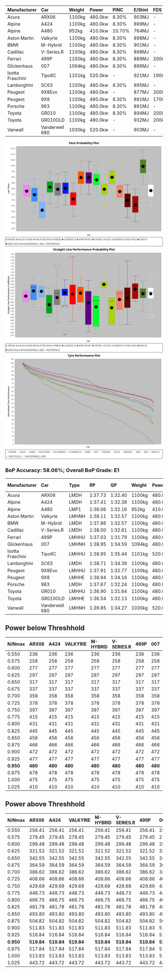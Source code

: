 | Manufacturer     | Car            | Weight | Power   | PINC    | E/Stint | FDS     |
|:-|:-|:-|:-|:-|:-|:-|
| Acura            | ARX06          | 1100kg | 480.0kw | 8.30%   | 903MJ   |    -    |
| Alpine           | A424           | 1100kg | 480.0kw | 8.30%   | 899MJ   |    -    |
| Alpine           | A480           | 952kg  | 410.0kw | 10.70%  | 764MJ   |    -    |
| Aston Martin     | Valkyrie       | 1100kg | 480.0kw | 8.30%   | 898MJ   |    -    |
| BMW              | M-Hybrid       | 1100kg | 480.0kw | 8.30%   | 901MJ   |    -    |
| Cadillac         | V-Series.R     | 1100kg | 480.0kw | 8.30%   | 898MJ   |    -    |
| Ferrari          | 499P           | 1100kg | 480.0kw | 8.30%   | 889MJ   | 200kph  |
| Glickenhaus      | 007            | 1094kg | 480.0kw | 8.30%   | 896MJ   |    -    |
| Isotta Fraschini | Tipo6C         | 1101kg | 520.0kw |    -    | 921MJ   | 190kph  |
| Lamborghini      | SC63           | 1100kg | 480.0kw | 8.30%   | 895MJ   |    -    |
| Peugeot          | 9X8Evo         | 1100kg | 480.0kw |    -    | 877MJ   | 200kph  |
| Peugeot          | 9X8            | 1100kg | 480.0kw | 8.30%   | 891MJ   | 170kph  |
| Porsche          | 963            | 1100kg | 480.0kw | 8.30%   | 891MJ   |    -    |
| Toyota           | GR010          | 1100kg | 480.0kw | 8.30%   | 894MJ   | 200kph  |
| Toyota           | GR010OLD       | 1100kg | 480.0kw |    -    | 932MJ   | 200kph  |
| Vanwall          | Vanderwell 680 | 1030kg | 520.0kw |    -    | 903MJ   |    -    |

![PACECHART](./IMG/AUTO.png)
![STRAIGHTLINEPERFORMANCECHART](./IMG/AUTO_sp.png)
![TYREPERFORMANCECHART](./IMG/AUTO_tw.png)

### BoP Accuracy: 58.06%; Overall BoP Grade: E1
| Manufacturer     | Car            | Type  | RP      | QP      | Weight | Power¹  | Threshhold | PINC    | Power²   | E/Stint | AVG Vmax  | FDS     | RDLC | L/Stint | BOP-Grade | Model Accuracy | Model Points | Match% | SimDiff |
|:-|:-|:-|:-|:-|:-|:-|:-|:-|:-|:-|:-|:-|:-|:-|:-|:-|:-|:-|:-|
| Acura            | ARX06          | LMDH  | 1:37.73 | 1:32.40 | 1100kg | 480.0kw | 250.0kph   | 8.30%   | 519.80kw |  903MJ  | 304.04kph |    -    | 0.97 | 29      | -B2       | 100.00%        | 996          | 80.12% | +0.28   |
| Alpine           | A424           | LMDH  | 1:37.41 | 1:32.38 | 1100kg | 480.0kw | 250.0kph   | 8.30%   | 519.80kw |  899MJ  | 308.31kph |    -    | 0.97 | 29      | -C2       | 97.47%         | 1810         | 74.87% | #       |
| Alpine           | A480           | LMP1  | 1:36.06 | 1:32.16 |  952kg | 410.0kw | 250.0kph   | 10.70%  | 453.90kw |  764MJ  | 308.69kph |    -    | 0.98 | 27      | -Ω1       | 92.36%         | 1643         | 0.60%  | #       |
| Aston Martin     | Valkyrie       | LMHNH | 1:38.11 | 1:32.57 | 1100kg | 480.0kw | 250.0kph   | 8.30%   | 519.80kw |  898MJ  | 299.36kph |    -    | 0.98 | 29      | +C1       | 100.00%        | 466          | 78.71% | #       |
| BMW              | M-Hybrid       | LMDH  | 1:37.86 | 1:32.57 | 1100kg | 480.0kw | 250.0kph   | 8.30%   | 519.80kw |  901MJ  | 304.00kph |    -    | 0.97 | 29      | ~A1       | 100.00%        | 3339         | 98.37% | #       |
| Cadillac         | V-Series.R     | LMDH  | 1:38.00 | 1:32.61 | 1100kg | 480.0kw | 250.0kph   | 8.30%   | 519.80kw |  898MJ  | 304.61kph |    -    | 0.97 | 29      | +A2       | 99.00%         | 6039         | 91.80% | #       |
| Ferrari          | 499P           | LMHHU | 1:37.03 | 1:31.79 | 1100kg | 480.0kw | 250.0kph   | 8.30%   | 519.80kw |  889MJ  | 305.34kph | 200kph  | 1.00 | 29      | -E2       | 99.56%         | 7418         | 53.64% | #       |
| Glickenhaus      | 007            | LMHNH | 1:38.95 | 1:34.59 | 1094kg | 480.0kw | 250.0kph   | 8.30%   | 519.80kw |  896MJ  | 305.97kph |    -    | 0.91 | 29      | +Ω1       | 93.90%         | 2170         | 42.61% | #       |
| Isotta Fraschini | Tipo6C         | LMHHU | 1:38.95 | 1:35.44 | 1101kg | 520.0kw | 250.0kph   |    -    | 520.00kw |  921MJ  | 301.51kph | 190kph  | 1.02 | 29      | +Ω1       | 97.73%         | 129          | 21.83% | #       |
| Lamborghini      | SC63           | LMDH  | 1:38.71 | 1:34.39 | 1100kg | 480.0kw | 250.0kph   | 8.30%   | 519.80kw |  895MJ  | 298.05kph |    -    | 1.00 | 29      | +D2       | 100.00%        | 784          | 60.28% | #       |
| Peugeot          | 9X8Evo         | LMHHU | 1:37.91 | 1:32.77 | 1100kg | 480.0kw | 250.0kph   |    -    | 480.00kw |  877MJ  | 308.01kph | 200kph  | 0.96 | 29      | ~A1       | 100.00%        | 1889         | 98.28% | #       |
| Peugeot          | 9X8            | LMHHE | 1:38.94 | 1:34.16 | 1100kg | 480.0kw | 250.0kph   | 8.30%   | 519.80kw |  891MJ  | 297.58kph | 170kph  | 0.98 | 29      | +D2       | 99.16%         | 4816         | 63.17% | #       |
| Porsche          | 963            | LMDH  | 1:37.67 | 1:32.24 | 1100kg | 480.0kw | 250.0kph   | 8.30%   | 519.80kw |  891MJ  | 302.25kph |    -    | 0.98 | 29      | -B2       | 100.00%        | 14574        | 84.60% | #       |
| Toyota           | GR010          | LMHHU | 1:36.90 | 1:31.64 | 1100kg | 480.0kw | 250.0kph   | 8.30%   | 519.80kw |  894MJ  | 303.19kph | 200kph  | 1.01 | 29      | -Ω1       | 97.78%         | 5323         | 46.90% | #       |
| Toyota           | GR010OLD       | LMHHE | 1:36.54 | 1:32.13 | 1100kg | 480.0kw | 250.0kph   |    -    | 480.00kw |  932MJ  | 304.67kph | 200kph  | 0.99 | 29      | -Ω1       | 94.52%         | 690          | 26.87% | #       |
| Vanwall          | Vanderwell 680 | LMHNH | 1:39.85 | 1:34.27 | 1030kg | 520.0kw | 0.0kph     |    -    | 520.00kw |  903MJ  | 310.23kph |    -    | 1.02 | 30      | +Ω1       | 95.37%         | 639          | 6.28%  | #       |

## Power below Threshhold
| N/Nmax    | ARX06   | A424    | VALKYRIE | M-HYBRID | V-SERIES.R | 499P    | 007     | TIPO6C  | SC63    | 9X8EVO  | 9X8     | 963     | GR010   | GR010OLD | VANDERWELL 680 | ​     | RPM      | A480       |
|:-|:-|:-|:-|:-|:-|:-|:-|:-|:-|:-|:-|:-|:-|:-|:-|:-|:-|:-|
|  0.550    |  236    |  236    |  236     |  236     |  236       |  236    |  236    |  256    |  236    |  236    |  236    |  236    |  236    |  236     |  256           |  ​    |   --     |  0.00      |
|  0.575    |  258    |  258    |  258     |  258     |  258       |  258    |  258    |  279    |  258    |  258    |  258    |  258    |  258    |  258     |  279           |  ​    |   --     |  0.00      |
|  0.600    |  277    |  277    |  277     |  277     |  277       |  277    |  277    |  300    |  277    |  277    |  277    |  277    |  277    |  277     |  300           |  ​    |   --     |  0.00      |
|  0.625    |  297    |  297    |  297     |  297     |  297       |  297    |  297    |  322    |  297    |  297    |  297    |  297    |  297    |  297     |  322           |  ​    |   --     |  0.00      |
|  0.650    |  317    |  317    |  317     |  317     |  317       |  317    |  317    |  343    |  317    |  317    |  317    |  317    |  317    |  317     |  343           |  ​    |   --     |  0.00      |
|  0.675    |  337    |  337    |  337     |  337     |  337       |  337    |  337    |  365    |  337    |  337    |  337    |  337    |  337    |  337     |  365           |  ​    |   --     |  0.00      |
|  0.700    |  358    |  358    |  358     |  358     |  358       |  358    |  358    |  387    |  358    |  358    |  358    |  358    |  358    |  358     |  387           |  ​    |   --     |  0.00      |
|  0.725    |  378    |  378    |  378     |  378     |  378       |  378    |  378    |  409    |  378    |  378    |  378    |  378    |  378    |  378     |  409           |  ​    |   --     |  0.00      |
|  0.750    |  397    |  397    |  397     |  397     |  397       |  397    |  397    |  430    |  397    |  397    |  397    |  397    |  397    |  397     |  430           |  ​    |   --     |  0.00      |
|  0.775    |  415    |  415    |  415     |  415     |  415       |  415    |  415    |  449    |  415    |  415    |  415    |  415    |  415    |  415     |  449           |  ​    |  5000    |  252.13    |
|  0.800    |  431    |  431    |  431     |  431     |  431       |  431    |  431    |  467    |  431    |  431    |  431    |  431    |  431    |  431     |  467           |  ​    |  5500    |  298.16    |
|  0.825    |  445    |  445    |  445     |  445     |  445       |  445    |  445    |  482    |  445    |  445    |  445    |  445    |  445    |  445     |  482           |  ​    |  6000    |  332.18    |
|  0.850    |  456    |  456    |  456     |  456     |  456       |  456    |  456    |  494    |  456    |  456    |  456    |  456    |  456    |  456     |  494           |  ​    |  6500    |  376.20    |
|  0.875    |  466    |  466    |  466     |  466     |  466       |  466    |  466    |  505    |  466    |  466    |  466    |  466    |  466    |  466     |  505           |  ​    |  7000    |  419.22    |
|  0.900    |  472    |  472    |  472     |  472     |  472       |  472    |  472    |  512    |  472    |  472    |  472    |  472    |  472    |  472     |  512           |  ​    |  7500    |  430.23    |
|  0.925    |  477    |  477    |  477     |  477     |  477       |  477    |  477    |  517    |  477    |  477    |  477    |  477    |  477    |  477     |  517           |  ​    |  8000    |  426.23    |
| **0.950** | **480** | **480** | **480**  | **480**  | **480**    | **480** | **480** | **520** | **480** | **480** | **480** | **480** | **480** | **480**  | **520**        | **​** | **8500** | **429.23** |
|  0.975    |  478    |  478    |  478     |  478     |  478       |  478    |  478    |  518    |  478    |  478    |  478    |  478    |  478    |  478     |  518           |  ​    |  9000    |  215.11    |
|  1.000    |  475    |  475    |  475     |  475     |  475       |  475    |  475    |  514    |  475    |  475    |  475    |  475    |  475    |  475     |  514           |  ​    |   --     |  0.00      |
|  1.025    |  410    |  410    |  410     |  410     |  410       |  410    |  410    |  444    |  410    |  410    |  410    |  410    |  410    |  410     |  444           |  ​    |   --     |  0.00      |

## Power above Threshhold
| N/Nmax    | ARX06      | A424       | VALKYRIE   | M-HYBRID   | V-SERIES.R | 499P       | 007        | TIPO6C  | SC63       | 9X8EVO  | 9X8        | 963        | GR010      | GR010OLD | VANDERWELL 680 | ​     | RPM      | A480       |
|:-|:-|:-|:-|:-|:-|:-|:-|:-|:-|:-|:-|:-|:-|:-|:-|:-|:-|:-|
|  0.550    |  256.41    |  256.41    |  256.41    |  256.41    |  256.41    |  256.41    |  256.41    |  256    |  256.41    |  236    |  256.41    |  256.41    |  256.41    |  236     |  256           |  ​    |   --     |  0.00      |
|  0.575    |  279.45    |  279.45    |  279.45    |  279.45    |  279.45    |  279.45    |  279.45    |  279    |  279.45    |  258    |  279.45    |  279.45    |  279.45    |  258     |  279           |  ​    |   --     |  0.00      |
|  0.600    |  299.48    |  299.48    |  299.48    |  299.48    |  299.48    |  299.48    |  299.48    |  300    |  299.48    |  277    |  299.48    |  299.48    |  299.48    |  277     |  300           |  ​    |   --     |  0.00      |
|  0.625    |  321.52    |  321.52    |  321.52    |  321.52    |  321.52    |  321.52    |  321.52    |  322    |  321.52    |  297    |  321.52    |  321.52    |  321.52    |  297     |  322           |  ​    |   --     |  0.00      |
|  0.650    |  342.55    |  342.55    |  342.55    |  342.55    |  342.55    |  342.55    |  342.55    |  343    |  342.55    |  317    |  342.55    |  342.55    |  342.55    |  317     |  343           |  ​    |   --     |  0.00      |
|  0.675    |  364.59    |  364.59    |  364.59    |  364.59    |  364.59    |  364.59    |  364.59    |  365    |  364.59    |  337    |  364.59    |  364.59    |  364.59    |  337     |  365           |  ​    |   --     |  0.00      |
|  0.700    |  386.62    |  386.62    |  386.62    |  386.62    |  386.62    |  386.62    |  386.62    |  387    |  386.62    |  358    |  386.62    |  386.62    |  386.62    |  358     |  387           |  ​    |   --     |  0.00      |
|  0.725    |  408.66    |  408.66    |  408.66    |  408.66    |  408.66    |  408.66    |  408.66    |  409    |  408.66    |  378    |  408.66    |  408.66    |  408.66    |  378     |  409           |  ​    |   --     |  0.00      |
|  0.750    |  429.69    |  429.69    |  429.69    |  429.69    |  429.69    |  429.69    |  429.69    |  430    |  429.69    |  397    |  429.69    |  429.69    |  429.69    |  397     |  430           |  ​    |   --     |  0.00      |
|  0.775    |  448.73    |  448.73    |  448.73    |  448.73    |  448.73    |  448.73    |  448.73    |  449    |  448.73    |  415    |  448.73    |  448.73    |  448.73    |  415     |  449           |  ​    |  5000    |  252.13    |
|  0.800    |  466.75    |  466.75    |  466.75    |  466.75    |  466.75    |  466.75    |  466.75    |  467    |  466.75    |  431    |  466.75    |  466.75    |  466.75    |  431     |  467           |  ​    |  5500    |  298.16    |
|  0.825    |  481.78    |  481.78    |  481.78    |  481.78    |  481.78    |  481.78    |  481.78    |  482    |  481.78    |  445    |  481.78    |  481.78    |  481.78    |  445     |  482           |  ​    |  6000    |  332.18    |
|  0.850    |  493.80    |  493.80    |  493.80    |  493.80    |  493.80    |  493.80    |  493.80    |  494    |  493.80    |  456    |  493.80    |  493.80    |  493.80    |  456     |  494           |  ​    |  6500    |  376.20    |
|  0.875    |  504.82    |  504.82    |  504.82    |  504.82    |  504.82    |  504.82    |  504.82    |  505    |  504.82    |  466    |  504.82    |  504.82    |  504.82    |  466     |  505           |  ​    |  7000    |  419.22    |
|  0.900    |  511.83    |  511.83    |  511.83    |  511.83    |  511.83    |  511.83    |  511.83    |  512    |  511.83    |  472    |  511.83    |  511.83    |  511.83    |  472     |  512           |  ​    |  7500    |  430.23    |
|  0.925    |  516.84    |  516.84    |  516.84    |  516.84    |  516.84    |  516.84    |  516.84    |  517    |  516.84    |  477    |  516.84    |  516.84    |  516.84    |  477     |  517           |  ​    |  8000    |  426.23    |
| **0.950** | **519.84** | **519.84** | **519.84** | **519.84** | **519.84** | **519.84** | **519.84** | **520** | **519.84** | **480** | **519.84** | **519.84** | **519.84** | **480**  | **520**        | **​** | **8500** | **429.23** |
|  0.975    |  517.84    |  517.84    |  517.84    |  517.84    |  517.84    |  517.84    |  517.84    |  518    |  517.84    |  478    |  517.84    |  517.84    |  517.84    |  478     |  518           |  ​    |  9000    |  215.11    |
|  1.000    |  513.83    |  513.83    |  513.83    |  513.83    |  513.83    |  513.83    |  513.83    |  514    |  513.83    |  475    |  513.83    |  513.83    |  513.83    |  475     |  514           |  ​    |   --     |  0.00      |
|  1.025    |  443.72    |  443.72    |  443.72    |  443.72    |  443.72    |  443.72    |  443.72    |  444    |  443.72    |  410    |  443.72    |  443.72    |  443.72    |  410     |  444           |  ​    |   --     |  0.00      |
